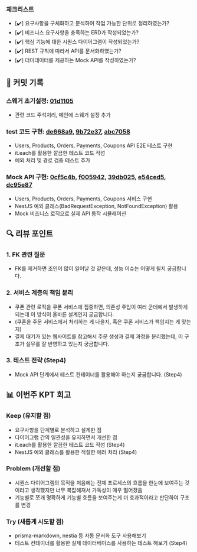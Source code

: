 ### **체크리스트**
<!-- 
스스로 만족스러운 과제를 제출했는지 확인하기 위해 체크하는 항목들입니다. 최소한 다음의 기준을 만족시키지 못한다면, 좋은 피드백을 받을 수 없습니다.
-->
- [✔️] 요구사항을 구체화하고 분석하여 작업 가능한 단위로 정리하였는가?
- [✔️] 비즈니스 요구사항을 충족하는 ERD가 작성되었는가?
- [✔️] 핵심 기능에 대한 시퀀스 다이어그램이 작성되었는가?
- [✔️] REST 규칙에 따라서 API를 문서화하였는가? 
- [✔️] 더미데이터를 제공하는 Mock API를 작성하였는가? 

## 📝 커밋 기록

### 스웨거 초기설정: [01d1105](https://github.com/seuthootDev/hanghae-plus-backend/commit/01d11056073418aba366bc68914dbeeb7555c637)
  - 관련 코드 주석처리, 메인에 스웨거 설정 추가


### test 코드 구현: [de668a9](https://github.com/seuthootDev/hanghae-plus-backend/commit/de668a98126760efb1ce3996ab0b4b79e326e435), [9b72e37](https://github.com/seuthootDev/hanghae-plus-backend/commit/9b72e37ff0a93a3022d575b7d7a26b79d037ef4e), [abc7058](https://github.com/seuthootDev/hanghae-plus-backend/commit/abc70588fd14a5e1eb32c45c69c126558ad6a639)
  - Users, Products, Orders, Payments, Coupons API E2E 테스트 구현
  - it.each를 활용한 깔끔한 테스트 코드 작성
  - 예외 처리 및 경로 검증 테스트 추가

### Mock API 구현: [0cf5c4b](https://github.com/seuthootDev/hanghae-plus-backend/commit/0cf5c4b2626719c282f698d8ce78b0b992dc2fa5), [f005942](https://github.com/seuthootDev/hanghae-plus-backend/commit/f005942f512b0ddae4acfd5e9c7e8b5437a1e573), [39db025](https://github.com/seuthootDev/hanghae-plus-backend/commit/39db0259486c47e4486109a4fff32d19fac6609e), [e54ced5](https://github.com/seuthootDev/hanghae-plus-backend/commit/e54ced5f3765ddef821845b7e735718c6fb5ffdb), [dc95e87](https://github.com/seuthootDev/hanghae-plus-backend/commit/dc95e8769644ba09c35ffeaa243807c373b98cd2)
  - Users, Products, Orders, Payments, Coupons 서비스 구현
  - NestJS 예외 클래스(BadRequestException, NotFoundException) 활용
  - Mock 비즈니스 로직으로 실제 API 동작 시뮬레이션

## 🔍 리뷰 포인트

### 1. FK 관련 질문
- FK를 제거하면 조인이 많이 일어날 것 같은데, 성능 이슈는 어떻게 될지 궁금합니다.

### 2. 서비스 계층의 책임 분리
- 쿠폰 관련 로직을 쿠폰 서비스에 집중하면, 의존성 주입이 여러 군데에서 발생하게 되는데 이 방식이 올바른 설계인지 궁금합니다.
- (쿠폰을 주문 서비스에서 처리하는 게 나을지, 혹은 쿠폰 서비스가 책임지는 게 맞는지)
- 결제 대기가 있는 웹사이트를 참고해서 주문 생성과 결제 과정을 분리했는데, 이 구조가 실무를 잘 반영하고 있는지 궁금합니다.

### 3. 테스트 전략 (Step4)
- Mock API 단계에서 테스트 컨테이너를 활용해야 하는지 궁금합니다. (Step4)

## 📊 이번주 KPT 회고

### Keep (유지할 점)
- 요구사항을 단계별로 분석하고 설계한 점
- 다이어그램 간의 일관성을 유지하면서 개선한 점 
- it.each를 활용한 깔끔한 테스트 코드 작성 (Step4)
- NestJS 예외 클래스를 활용한 적절한 에러 처리 (Step4)

### Problem (개선할 점)
- 시퀀스 다이어그램의 목적을 처음에는 전체 프로세스의 흐름을 한눈에 보여주는 것이라고 생각했지만 너무 복잡해져서 가독성이 매우 떨어졌음
- 기능별로 쪼개 명확하게 기능별 흐름을 보여주는게 더 효과적이라고 판단하여 구조를 변경

### Try (새롭게 시도할 점)
- prisma-markdown, nestia 등 자동 문서화 도구 사용해보기
- 테스트 컨테이너를 활용한 실제 데이터베이스를 사용하는 테스트 해보기 (Step4)